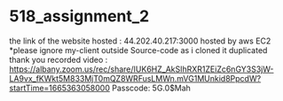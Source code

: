 # 518_assignment_2

the link of the website hosted : 44.202.40.217:3000
hosted by aws EC2 
*please ignore my-client outside Source-code as i cloned it duplicated 
thank you 
recorded video : https://albany.zoom.us/rec/share/IUK6HZ_AkSIhRXR1ZEiZc6nGY3S3jW-LA9vx_fKWkt5M833MjT0mQZ8WRFusLMWn.mVG1MUnkid8PpcdW?startTime=1665363058000
Passcode: 5G.0$Mah
